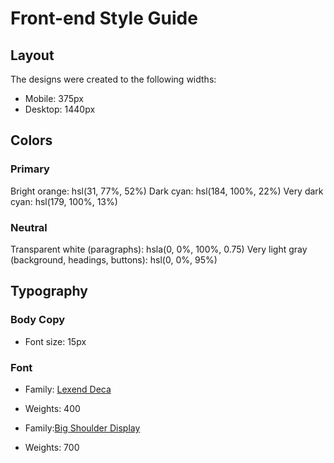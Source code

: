 # Front-end Style Guide

## Layout

The designs were created to the following widths:

- Mobile: 375px
- Desktop: 1440px

## Colors

### Primary

Bright orange: hsl(31, 77%, 52%)
Dark cyan: hsl(184, 100%, 22%)
Very dark cyan: hsl(179, 100%, 13%)

### Neutral

Transparent white (paragraphs): hsla(0, 0%, 100%, 0.75)
Very light gray (background, headings, buttons): hsl(0, 0%, 95%)

## Typography

### Body Copy

- Font size: 15px  

### Font

- Family: [Lexend Deca](https://fonts.google.com/specimen/Lexend+Deca)
- Weights: 400

- Family:[Big Shoulder Display](https://fonts.google.com/specimen/Big+Shoulders+Display)
- Weights: 700
